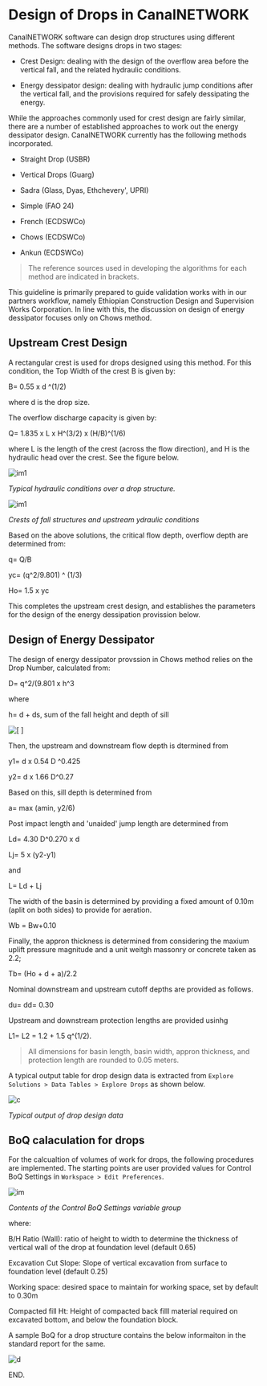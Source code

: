 # Design of Drops in CanalNETWORK

CanalNETWORK software can design drop structures using different methods. The software designs drops in two stages:

* Crest Design: dealing with the design of the overflow area before the vertical fall, and the related hydraulic conditions.

* Energy dessipator design: dealing with hydraulic jump conditions after the vertical fall, and the provisions required for safely dessipating the energy.

While the approaches commonly used for crest design are fairly similar, there are a number of established approaches to work out the energy dessipator design. CanalNETWORK currently has the following methods incorporated.

- Straight Drop (USBR)

- Vertical Drops (Guarg)

- Sadra (Glass, Dyas, Ethchevery', UPRI)

- Simple (FAO 24)

- French (ECDSWCo)

- Chows (ECDSWCo)

- Ankun (ECDSWCo)

> The reference sources used in developing the algorithms for each method are indicated in brackets.

This guideline is primarily prepared to guide validation works with in our partners workflow, namely Ethiopian Construction Design and Supervision Works Corporation. In line with this, the discussion on design of energy dessipator focuses only on Chows method. 

## Upstream Crest Design

A rectangular crest is used for drops designed using this method. For this condition, the Top Width of the crest B is given by:

B= 0.55 x d ^(1/2)

where d is the drop size.

The overflow discharge capacity is given by:

Q= 1.835 x L x H^(3/2) x (H/B)^(1/6)

where L is the length of the crest (across the flow direction), and H is the hydraulic head over the crest. See the figure below.

![im1](Images/Image%20003.png) 

*Typical hydraulic conditions over a drop structure.*





![im1](Images/Image%20001.png)

*Crests of fall structures and upstream ydraulic conditions*

Based on the above solutions, the critical flow depth, overflow depth are determined from:

q= Q/B

yc= (q^2/9.801) ^ (1/3)

Ho= 1.5 x yc

This completes the upstream crest design, and establishes the parameters for the design of the energy dessipation provission below.



## Design of Energy Dessipator

The design of energy dessipator provssion in Chows method relies on the Drop Number, calculated from:



D= q^2/(9.801 x h^3



where

h= d + ds, sum of the fall height and depth of sill



![[  ]](Images/Image%20002.png) 



Then, the upstream and downstream flow depth is dtermined from

y1= d x 0.54 D ^0.425

y2= d x 1.66 D^0.27



Based on this, sill depth is determined from

a= max (amin, y2/6)



Post impact length and 'unaided' jump length are determined from

Ld= 4.30 D^0.270 x d

Lj= 5 x (y2-y1)

and

L= Ld + Lj



The width of the basin is determined by providing a fixed amount of 0.10m (aplit on both sides) to provide for aeration.



Wb = Bw+0.10



Finally, the appron thickness is determined from considering the maxium uplift pressure magnitude and a unit weitgh massonry or concrete taken as 2.2;

Tb= (Ho + d + a)/2.2



Nominal downstream and upstream cutoff depths are provided as follows.

du= dd=  0.30



Upstream and downstream protection lengths are provided usinhg

L1= L2 = 1.2 + 1.5 q^(1/2).



> All dimensions for basin length, basin width, appron thickness, and protection length are rounded to 0.05 meters.



A typical output table for drop design data is extracted from `Explore Solutions > Data Tables > Explore Drops` as shown below.



![c](Images/Image%20006.png)

*Typical output of drop design data*

## BoQ calaculation for drops

For the calcualtion of volumes of work for drops, the following procedures are implemented. The starting points are user provided values for Control BoQ Settings in `Workspace > Edit Preferences`. 



![im](Images/Image%20004.png)

*Contents of the Control BoQ Settings variable group*



where:

B/H Ratio (Wall): ratio of height to width to determine the thickness of vertical wall of the drop at foundation level (default 0.65)

Excavation Cut Slope: Slope of vertical excavation from surface to foundation level (default 0.25)

Working space: desired space to maintain for working space, set by default to 0.30m

Compacted fill Ht: Height of compacted back filll material required on excavated bottom, and below the foundation block.



A sample BoQ for a drop structure contains the below informaiton in the standard report for the same.



![d](Images/Image005.jpg)







END.


